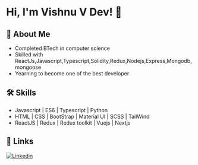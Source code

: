 
# Hi, I'm Vishnu V Dev! 👋

  
## 🚀 About Me

   - Completed BTech in computer science
   - Skilled with ReactJs,Javascript,Typescript,Solidity,Redux,Nodejs,Express,Mongodb,mongoose
   - Yearning to become one of the best developer


  
## 🛠 Skills
 - Javascript | ES6 | Typescript | Python
 - HTML | CSS | BootStrap | Material UI | SCSS | TailWind
 - ReactJS | Redux | Redux toolkit | Vuejs | Nextjs

  
## 🔗 Links
[![Linkedin](https://img.shields.io/badge/linkedin-0A66C2?style=for-the-badge&logo=linkedin&logoColor=white)](https://www.linkedin.com/in/vish2dev/)

<!---
vishh2dev/vishh2dev is a ✨ special ✨ repository because its `README.md` (this file) appears on your GitHub profile.
You can click the Preview link to take a look at your changes.
--->
